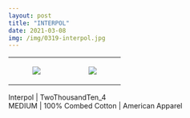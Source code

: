 ```yaml
---
layout: post
title: "INTERPOL"
date: 2021-03-08
img: /img/0319-interpol.jpg
---
```




<table style="width:100%;"><tr><td style="vertical-align:top;">
      <figure class="tmblr-full" data-orig-height="2048" data-orig-width="1365" data-orig-src="https://concertshirts.netlify.app/shirts/0319/0319-01.jpg"><img src="https://64.media.tumblr.com/3250ca0f22551ff3c7a064a4e64070d6/9dfd51b66dcca337-8e/s540x810/85aa1e02e0b123c81a9d1f149a78448be2af0df6.jpg" data-orig-height="2048" data-orig-width="1365" data-orig-src="https://concertshirts.netlify.app/shirts/0319/0319-01.jpg"/></figure></td>
    <td style="vertical-align:top;">
      <figure class="tmblr-full" data-orig-height="2048" data-orig-width="1365" data-orig-src="https://concertshirts.netlify.app/shirts/0319/0319-02.jpg"><img src="https://64.media.tumblr.com/7e4baff2f7f54d5f1f5c0c4f402a726d/9dfd51b66dcca337-b6/s540x810/8598937ba6d6e7d543f937dff242f13a62401ce6.jpg" data-orig-height="2048" data-orig-width="1365" data-orig-src="https://concertshirts.netlify.app/shirts/0319/0319-02.jpg"/></figure></td>
  </tr></table><p>
  Interpol | TwoThousandTen_4<br/>MEDIUM | 100% Combed Cotton | American Apparel
</p>
